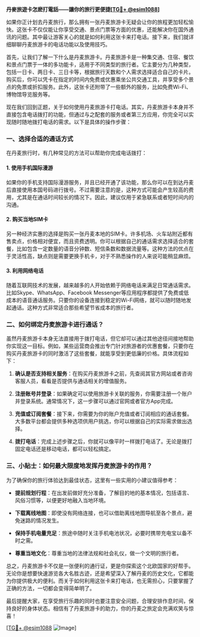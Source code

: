 **丹麥旅遊卡怎麽打電話——讓你的旅行更便捷[[TG💪+ @esim1088](https://t.me/s/esim1088)]**

如果你正计划去丹麦旅行，那么拥有一张丹麦旅游卡无疑会让你的旅程更加轻松愉快。这张卡不仅仅能让你享受交通、景点门票等方面的优惠，还能解决你在国外通讯的问题。其中最让游客关心的就是如何利用这张卡来打电话。接下来，我们就详细聊聊丹麦旅游卡的电话功能以及使用技巧。

首先，让我们了解一下什么是丹麦旅游卡。丹麦旅游卡是一种集交通、住宿、餐饮和景点门票于一体的多功能卡，适用于不同类型的旅行者。它主要分为几种类型，包括一日卡、两日卡、三日卡等，根据旅行天数和个人需求选择适合自己的卡片。购买后，你可以凭卡在指定的时间内免费或优惠乘坐公共交通工具，并享受多个景点的免票或折扣服务。此外，这张卡还附带了一些额外的服务，比如免费Wi-Fi、博物馆导览服务等。

现在我们回到正题，关于如何使用丹麦旅游卡打电话。其实，丹麦旅游卡本身并不直接包含电话拨打的功能，但通过与之配套的服务或者第三方应用，你完全可以实现随时随地拨打电话的需求。以下是具体的操作步骤：

### **一、选择合适的通话方式**

在丹麦旅行时，有几种常见的方法可以帮助你完成电话拨打：

#### **1. 使用手机国际漫游**
如果你的手机支持国际漫游服务，并且已经开通了该功能，那么你可以在到达丹麦后直接使用本国号码进行拨号。不过需要注意的是，这种方式可能会产生较高的费用，尤其是在通话时间较长的情况下。因此，建议仅用于紧急联系或者短时间内的沟通。

#### **2. 购买当地SIM卡**
另一种经济实惠的选择是购买一张丹麦本地的SIM卡。许多机场、火车站附近都有售卖点，价格相对便宜，而且资费透明。你可以根据自己的通话需求选择适合的套餐，比如包含一定数量的语音分钟数、短信条数和数据流量等。这种方法的优点在于灵活性高，缺点则是需要更换手机卡，对于不熟悉操作的人来说可能稍显麻烦。

#### **3. 利用网络电话**
随着互联网技术的发展，越来越多的人开始依赖于网络电话来满足日常通话需求。比如Skype、WhatsApp、Facebook Messenger等应用程序都提供了免费或低成本的语音通话服务。只要你的设备连接到稳定的Wi-Fi网络，就可以随时随地发起通话。这种方式非常适合那些希望节省成本的旅行者。

### **二、如何绑定丹麦旅游卡进行通话？**

虽然丹麦旅游卡本身无法直接用于拨打电话，但它却可以通过其他途径间接地帮助你实现这一目标。例如，某些运营商会推出专门针对旅游者的优惠套餐，只要你在购买丹麦旅游卡的同时激活了这些套餐，就能享受到更低廉的价格。具体流程如下：

1. **确认是否支持相关服务**：在购买丹麦旅游卡之前，先查阅其官方网站或者咨询客服人员，看看是否提供与通话相关的增值服务。
   
2. **注册账号并登录**：如果确定可以使用旅游卡关联的服务，你需要注册一个账户并登录系统。通常情况下，这一步骤可以通过官网或者官方App完成。

3. **充值或订阅套餐**：接下来，你需要为你的账户充值或者订阅相应的通话套餐。大多数平台都会提供多种选项供用户挑选，你可以根据自己的实际需求做出选择。

4. **拨打电话**：完成上述步骤之后，你就可以像平时一样拨打电话了。无论是拨打固定电话还是移动电话，都可以轻松搞定。

### **三、小贴士：如何最大限度地发挥丹麦旅游卡的作用？**

为了确保你的旅行体验达到最佳状态，这里有一些实用的小建议值得参考：

- **提前规划行程**：在出发前做好充分准备，了解目的地的基本情况，包括语言、风俗习惯等，以便更好地融入当地环境。
  
- **下载离线地图**：即使没有网络连接，也可以借助离线地图导航至各个景点，避免迷路的情况发生。

- **保持手机电量充足**：旅途中随时关注手机电池状况，必要时携带充电宝以备不时之需。

- **尊重当地文化**：尊重当地的法律法规和社会礼仪，做一个文明的旅行者。

总之，丹麦旅游卡不仅是一张便利的通行证，更是你探索这个北欧国家的好帮手。无论你是想要快速游览各大名胜古迹，还是希望深入了解丹麦的历史文化，它都能为你提供极大的便利。而关于如何利用这张卡来打电话，也无需担心，只要掌握了正确的方法，一切都会变得简单明了。

最后提醒大家，在享受旅行乐趣的同时也要注意安全问题，合理安排作息时间，保持良好的身体状态。相信有了丹麦旅游卡的助力，你的丹麦之旅定会充满欢笑与惊喜！

[[TG💪+ @esim1088](https://t.me/s/esim1088) ![Image](https://i.postimg.cc/4NQfJmqS/Snipaste-2025-05-13-00-14-12.png)]
